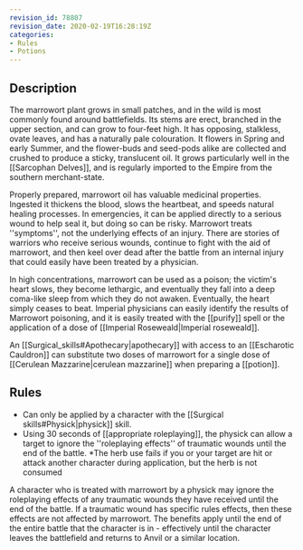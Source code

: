 ```yaml
---
revision_id: 78807
revision_date: 2020-02-19T16:28:19Z
categories:
- Rules
- Potions
---
```



## Description
The marrowort plant grows in small patches, and in the wild is most commonly found around battlefields. Its stems are erect, branched in the upper section, and can grow to four-feet high. It has opposing, stalkless, ovate leaves, and has a naturally pale colouration. It flowers in Spring and early Summer, and the flower-buds and seed-pods alike are collected and crushed to produce a sticky, translucent oil. It grows particularly well in the [[Sarcophan Delves]], and is regularly imported to the Empire from the southern merchant-state.

Properly prepared, marrowort oil has valuable medicinal properties. Ingested it thickens the blood, slows the heartbeat, and speeds natural healing processes. In emergencies, it can be applied directly to a serious wound to help seal it, but doing so can be risky. Marrowort treats ''symptoms'', not the underlying effects of an injury. There are stories of warriors who receive serious wounds, continue to fight with the aid of marrowort, and then keel over dead after the battle from an internal injury that could easily have been treated by a physician.

In high concentrations, marrowort can be used as a poison; the victim's heart slows, they become lethargic, and eventually they fall into a deep coma-like sleep from which they do not awaken. Eventually, the heart simply ceases to beat. Imperial physicians can easily identify the results of Marrowort poisoning, and it is easily treated with the [[purify]] spell or the application of a dose of [[Imperial Roseweald|Imperial roseweald]].

An [[Surgical_skills#Apothecary|apothecary]] with access to an [[Escharotic Cauldron]] can substitute two doses of marrowort for a single dose of [[Cerulean Mazzarine|cerulean mazzarine]] when preparing a [[potion]].

## Rules
* Can only be applied by a character with the [[Surgical skills#Physick|physick]] skill.
* Using 30 seconds of [[appropriate roleplaying]], the physick can allow a target to ignore the ''roleplaying effects'' of traumatic wounds until the end of the battle.
*The herb use fails if you or your target are hit or attack another character during application, but the herb is not consumed

A character who is treated with marrowort by a physick may ignore the roleplaying effects of any traumatic wounds they have received until the end of the battle. If a traumatic wound has specific rules effects, then these effects are not affected by marrowort. The benefits apply until the end of the entire battle that the character is in - effectively until the character leaves the battlefield and returns to Anvil or a similar location.



